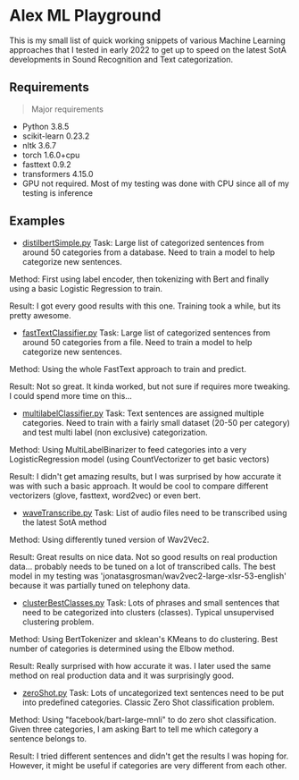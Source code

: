 # Alex ML Playground

This is my small list of quick working snippets of various Machine Learning approaches that I tested in early 2022 to get up to speed on the latest SotA developments in Sound Recognition and Text categorization.

## Requirements
> Major requirements

- Python 3.8.5
- scikit-learn 0.23.2
- nltk 3.6.7
- torch 1.6.0+cpu
- fasttext 0.9.2
- transformers 4.15.0
- GPU not required. Most of my testing was done with CPU since all of my testing is inference

## Examples

- [distilbertSimple.py](https://github.com/alexturyev/ml_snippets_2022/distilbertSimple.py)
Task:
Large list of categorized sentences from around 50 categories from a database. Need to train a model to help categorize new sentences.

Method:
First using label encoder, then tokenizing with Bert and finally using a basic Logistic Regression to train.

Result:
I got every good results with this one. Training took a while, but its pretty awesome.

- [fastTextClassifier.py](https://github.com/alexturyev/ml_snippets_2022/fastTextClassifier.py)
Task:
Large list of categorized sentences from around 50 categories from a file. Need to train a model to help categorize new sentences.

Method:
Using the whole FastText approach to train and predict.

Result:
Not so great. It kinda worked, but not sure if requires more tweaking. I could spend more time on this...

- [multilabelClassifier.py](https://github.com/alexturyev/ml_snippets_2022/multilabelClassifier.py)
Task:
Text sentences are assigned multiple categories. Need to train with a fairly small dataset (20-50 per category) and test multi label (non exclusive) categorization.

Method:
Using MultiLabelBinarizer to feed categories into a very LogisticRegression model (using CountVectorizer to get basic vectors)

Result:
I didn't get amazing results, but I was surprised by how accurate it was with such a basic approach. It would be cool to compare different vectorizers (glove, fasttext, word2vec) or even bert.


- [waveTranscribe.py](https://github.com/alexturyev/ml_snippets_2022/waveTranscribe.py)
Task:
List of audio files need to be transcribed using the latest SotA method

Method:
Using differently tuned version of Wav2Vec2.

Result:
Great results on nice data. Not so good results on real production data... probably needs to be tuned on a lot of transcribed calls. The best model in my testing was 'jonatasgrosman/wav2vec2-large-xlsr-53-english' because it was partially tuned on telephony data.


- [clusterBestClasses.py](https://github.com/alexturyev/ml_snippets_2022/clusterBestClasses.py)
Task:
Lots of phrases and small sentences that need to be categorized into clusters (classes). Typical unsupervised clustering problem.

Method:
Using BertTokenizer and sklean's KMeans to do clustering. Best number of categories is determined using the Elbow method.

Result:
Really surprised with how accurate it was. I later used the same method on real production data and it was surprisingly good.

- [zeroShot.py](https://github.com/alexturyev/ml_snippets_2022/zeroShot.py)
Task:
Lots of uncategorized text sentences need to be put into predefined categories. Classic Zero Shot classification problem.

Method:
Using "facebook/bart-large-mnli" to do zero shot classification. Given three categories, I am asking Bart to tell me which category a sentence belongs to.

Result:
I tried different sentences and didn't get the results I was hoping for. However, it might be useful if categories are very different from each other.
